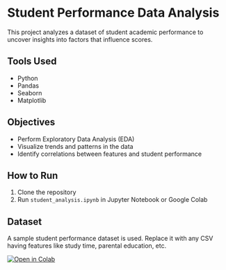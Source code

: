 # Student Performance Data Analysis

This project analyzes a dataset of student academic performance to uncover insights into factors that influence scores.

## Tools Used
- Python
- Pandas
- Seaborn
- Matplotlib

## Objectives
- Perform Exploratory Data Analysis (EDA)
- Visualize trends and patterns in the data
- Identify correlations between features and student performance

## How to Run
1. Clone the repository
2. Run `student_analysis.ipynb` in Jupyter Notebook or Google Colab

## Dataset
A sample student performance dataset is used. Replace it with any CSV having features like study time, parental education, etc.

[![Open in Colab](https://colab.research.google.com/assets/colab-badge.svg)](https://colab.research.google.com/github/code-with-shahid/student-performance-analysis/blob/main/student_analysis.ipynb)
